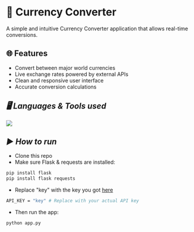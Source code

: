 # 💱 Currency Converter

A simple and intuitive Currency Converter application that allows real-time conversions.

## 🌐 Features

- Convert between major world currencies
- Live exchange rates powered by external APIs
- Clean and responsive user interface
- Accurate conversion calculations

## ***🖥️ Languages & Tools used***

<p align="left">
  <a href="https://skillicons.dev">
    <img src="https://skillicons.dev/icons?i=py,flask,html,css,js" />
  </a>
</p>

## ***▶️ How to run***
- Clone this repo
- Make sure Flask & requests are installed:
```bash
pip install flask
pip install flask requests
```

- Replace "key" with the key you got [here](https://www.exchangerate-api.com/)
```bash
API_KEY = "key" # Replace with your actual API key
```

- Then run the app:
```bash
python app.py
```
